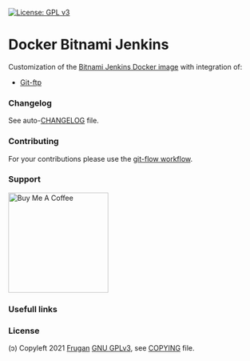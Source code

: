 [![License: GPL v3](https://img.shields.io/badge/License-GPLv3-blue.svg)](https://www.gnu.org/licenses/gpl-3.0)

# Docker Bitnami Jenkins

Customization of the [Bitnami Jenkins Docker image](https://github.com/bitnami/bitnami-docker-jenkins) with integration of:

- [Git-ftp](https://github.com/git-ftp/git-ftp)

### Changelog

See auto-[CHANGELOG](CHANGELOG.md) file.

### Contributing

For your contributions please use the [git-flow workflow](https://danielkummer.github.io/git-flow-cheatsheet/).

### Support

<!-- 
https://www.buymeacoffee.com/brand 
https://stackoverflow.com/a/26138535/3929620
https://github.com/nrobinson2000/donate-bitcoin
https://bitcoin.stackexchange.com/a/48744
https://github.com/KristinitaTest/KristinitaTest.github.io/blob/master/donate/Bitcoin-Protocol-Markdown.md
-->
[<img src="https://cdn.buymeacoffee.com/buttons/v2/default-yellow.png" width="200" alt="Buy Me A Coffee">](https://buymeacoff.ee/frugan)

### Usefull links



### License

(ɔ) Copyleft 2021 [Frugan](https://about.me/frugan)
[GNU GPLv3](https://choosealicense.com/licenses/gpl-3.0/), see [COPYING](COPYING) file.
